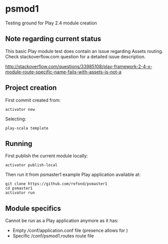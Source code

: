 

# psmod1

Testing ground for Play 2.4 module creation


## Note regarding current status

This basic Play module test does contain an issue regarding Assets routing.
Check stackoverflow.com question for a detailed issue description.

http://stackoverflow.com/questions/33985108/play-framework-2-4-x-module-route-specific-name-fails-with-assets-is-not-a


## Project creation

First commit created from: 

    activator new

Selecting: 

    play-scala template


## Running 

First publish the current module locally: 

    activator publish-local

Then run it from psmaster1 example Play application available at: 

    git clone https://github.com/refond/psmaster1
    cd psmaster1
    activator run


## Module specifics

Cannot be run as a Play application anymore as it has:

- Empty /conf/application.conf file (presence allows for )
- Specific /conf/psmod1.routes route file

